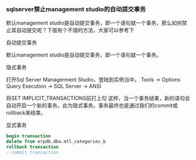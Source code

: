 ### sqlserver禁止management studio的自动提交事务

默认management studio是自动提交事务，即一个语句就一个事务，那么如何禁止其自动提交呢？下面有个不错的方法，大家可以参考下

自动提交事务 

默认management studio是自动提交事务，即一个语句就一个事务。 

隐式事务 

打开Sql Server Managerment Studio，登陆到实例当中。 
Tools -> Options 
Query Execution -> SQL Server -> ANSI 

将SET IMPLICIT_TRANSACTIONS前打上勾 
这样，当一个事务结束，新的语句会自动开启一个新的事务。此为隐式事务。事务最终也是通过我们的commit或rollback来结束。 

显式事务 

``` sql
begin transaction 
delete from erpdb.dbo.mtl_categories_b 
rollback transaction 
--commit transaction 
```